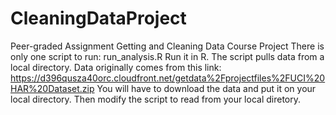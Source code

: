# CleaningDataProject
Peer-graded Assignment Getting and Cleaning Data Course Project
There is only one script to run: run_analysis.R Run it in R.
The script pulls data from a local directory. 
Data originally comes from this link:
https://d396qusza40orc.cloudfront.net/getdata%2Fprojectfiles%2FUCI%20HAR%20Dataset.zip
You will have to download the data and put it on your local directory.
Then modify the script to read from your local diretory.
